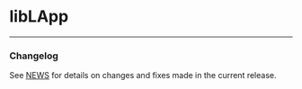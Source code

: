 # libLApp

---

### Changelog

See [NEWS](https://github.com/MarcosHCK/lapp/blob/master/NEWS) for details on changes and fixes made in the current release.
